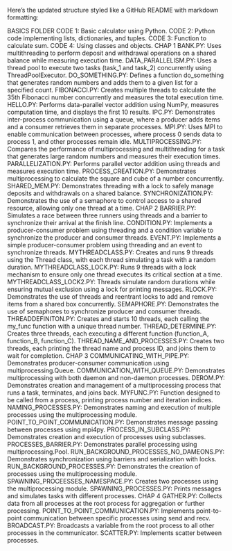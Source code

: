 
Here’s the updated structure styled like a GitHub README with markdown formatting:

BASICS FOLDER
CODE 1: Basic calculator using Python.
CODE 2: Python code implementing lists, dictionaries, and tuples.
CODE 3: Function to calculate sum.
CODE 4: Using classes and objects.
CHAP 1
BANK.PY: Uses multithreading to perform deposit and withdrawal operations on a shared balance while measuring execution time.
DATA_PARALLELISM.PY: Uses a thread pool to execute two tasks (task_1 and task_2) concurrently using ThreadPoolExecutor.
DO_SOMETHING.PY: Defines a function do_something that generates random numbers and adds them to a given list for a specified count.
FIBONACCI.PY: Creates multiple threads to calculate the 35th Fibonacci number concurrently and measures the total execution time.
HELLO.PY: Performs data-parallel vector addition using NumPy, measures computation time, and displays the first 10 results.
IPC.PY: Demonstrates inter-process communication using a queue, where a producer adds items and a consumer retrieves them in separate processes.
MPI.PY: Uses MPI to enable communication between processes, where process 0 sends data to process 1, and other processes remain idle.
MULTIPROCESSING.PY: Compares the performance of multiprocessing and multithreading for a task that generates large random numbers and measures their execution times.
PARALLELIZATION.PY: Performs parallel vector addition using threads and measures execution time.
PROCESS_CREATION.PY: Demonstrates multiprocessing to calculate the square and cube of a number concurrently.
SHARED_MEM.PY: Demonstrates threading with a lock to safely manage deposits and withdrawals on a shared balance.
SYNCHRONIZATION.PY: Demonstrates the use of a semaphore to control access to a shared resource, allowing only one thread at a time.
CHAP 2
BARRIER.PY: Simulates a race between three runners using threads and a barrier to synchronize their arrival at the finish line.
CONDITION.PY: Implements a producer-consumer problem using threading and a condition variable to synchronize the producer and consumer threads.
EVENT.PY: Implements a simple producer-consumer problem using threading and an event to synchronize threads.
MYTHREADCLASS.PY: Creates and runs 9 threads using the Thread class, with each thread simulating a task with a random duration.
MYTHREADCLASS_LOCK.PY: Runs 9 threads with a lock mechanism to ensure only one thread executes its critical section at a time.
MYTHREADCLASS_LOCK2.PY: Threads simulate random durations while ensuring mutual exclusion using a lock for printing messages.
RLOCK.PY: Demonstrates the use of threads and reentrant locks to add and remove items from a shared box concurrently.
SEMAPHORE.PY: Demonstrates the use of semaphores to synchronize producer and consumer threads.
THREADDEFINITON.PY: Creates and starts 10 threads, each calling the my_func function with a unique thread number.
THREAD_DETERMINE.PY: Creates three threads, each executing a different function (function_A, function_B, function_C).
THREAD_NAME_AND_PROCESSES.PY: Creates two threads, each printing the thread name and process ID, and joins them to wait for completion.
CHAP 3
COMMUNICATING_WITH_PIPE.PY: Demonstrates producer-consumer communication using multiprocessing.Queue.
COMMUNICATION_WITH_QUEUE.PY: Demonstrates multiprocessing with both daemon and non-daemon processes.
DEROM.PY: Demonstrates creation and management of a multiprocessing process that runs a task, terminates, and joins back.
MYFUNC.PY: Function designed to be called from a process, printing process number and iteration indices.
NAMING_PROCESSES.PY: Demonstrates naming and execution of multiple processes using the multiprocessing module.
POINT_TO_POINT_COMMUNICATION.PY: Demonstrates message passing between processes using mpi4py.
PROCESS_IN_SUBCLASS.PY: Demonstrates creation and execution of processes using subclasses.
PROCESSES_BARRIER.PY: Demonstrates parallel processing using multiprocessing.Pool.
RUN_BACKGROUND_PROCESSES_NO_DAMEONS.PY: Demonstrates synchronization using barriers and serialization with locks.
RUN_BACKGROUND_PROCESSES.PY: Demonstrates the creation of processes using the multiprocessing module.
SPAWNING_PROCEESSES_NAMESPACE.PY: Creates two processes using the multiprocessing module.
SPAWNING_PROCESSES.PY: Prints messages and simulates tasks with different processes.
CHAP 4
GATHER.PY: Collects data from all processes at the root process for aggregation or further processing.
POINT_TO_POINT_COMMUNICATION.PY: Implements point-to-point communication between specific processes using send and recv.
BROADCAST.PY: Broadcasts a variable from the root process to all other processes in the communicator.
SCATTER.PY: Implements scatter between processes.